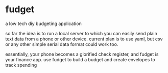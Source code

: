 # fudget
a low tech diy budgeting application

so far the idea is to run a local server to which you can easily send plain text
data from a phone or other device.  current plan is to use yaml, but csv or 
any other simple serial data format could work too.

essentially, your phone becomes a glorified check register, and fudget is your
finance app.  use fudget to build a budget and create envelopes to track spending
